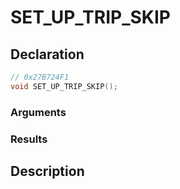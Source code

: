 # SET_UP_TRIP_SKIP

## Declaration
```cpp
// 0x27B724F1
void SET_UP_TRIP_SKIP();
```

### Arguments

### Results

## Description
